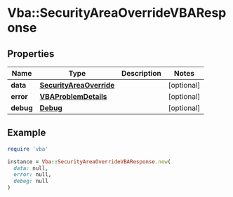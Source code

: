 # Vba::SecurityAreaOverrideVBAResponse

## Properties

| Name | Type | Description | Notes |
| ---- | ---- | ----------- | ----- |
| **data** | [**SecurityAreaOverride**](SecurityAreaOverride.md) |  | [optional] |
| **error** | [**VBAProblemDetails**](VBAProblemDetails.md) |  | [optional] |
| **debug** | [**Debug**](Debug.md) |  | [optional] |

## Example

```ruby
require 'vba'

instance = Vba::SecurityAreaOverrideVBAResponse.new(
  data: null,
  error: null,
  debug: null
)
```

